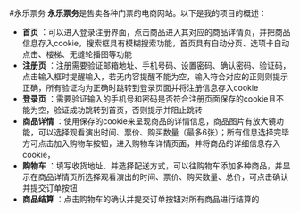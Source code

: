 ﻿#永乐票务
**永乐票务**是售卖各种门票的电商网站。以下是我的项目的概述：
- **首页** ：可以进入登录注册界面，点击商品进入其对应的商品详情页，并把商品信息存入cookie，搜索框具有模糊搜索功能，首页具有自动分页、选项卡自动点击、楼梯、无缝轮播图等功能
- **注册页** ：注册需要验证邮箱地址、手机号码、设置密码、确认密码、验证码，点击输入框时提醒输入，若无内容提醒不能为空，输入符合对应的正则则提示正确，所有验证均为正确时跳转到登录页面并将注册信息存入cookie
- **登录页** ：需要验证输入的手机号和密码是否符合注册页面保存的cookie且不能为空，验证成功跳转到首页，否则提示并阻止跳转
- **商品详情** ：使用保存的cookie来呈现商品的详情信息，商品图片有放大镜功能，可以选择观看演出时间、票价、购买数量（最多6张）；所有信息选择完毕方可点击加入购物车按钮，进入购物车详情页面，并将商品的详细信息存入cookie，
- **购物车** ：填写收货地址、并选择配送方式，可以往购物车添加多种商品，并显示在商品详情页所选择观看演出的时间、票价、购买数量、总价，可点击确认并提交订单按钮
- **商品结算** ：点击购物车的确认并提交订单按钮对所有商品进行结算的